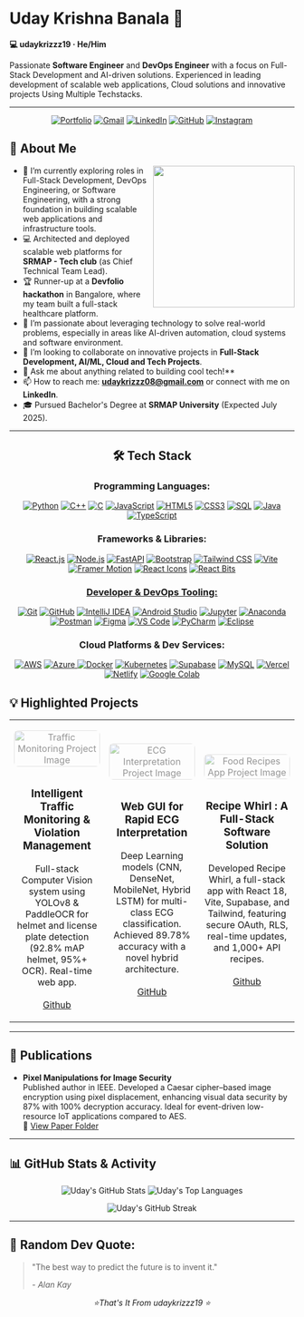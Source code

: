 # Uday Krishna Banala 👋
**💻 udaykrizzz19 · He/Him**

Passionate **Software Engineer** and **DevOps Engineer** with a focus on Full-Stack Development and AI-driven solutions. Experienced in leading development of scalable web applications, Cloud solutions and innovative projects Using Multiple Techstacks.

---


<p align="center">
  <a href="https://portfolioo-six-gamma.vercel.app/" target="_blank" rel="noreferrer"><img src="https://img.shields.io/badge/Portfolio-000000?style=for-the-badge&logo=briefcase&logoColor=white" alt="Portfolio"/></a>
  <a href="mailto:udaykrizzz08@gmail.com"><img src="https://img.shields.io/badge/Gmail-D14836?style=for-the-badge&logo=gmail&logoColor=white" alt="Gmail"/></a>
  <a href="https://www.linkedin.com/in/uday-krishna-banala-55aa9a24a"><img src="https://img.shields.io/badge/LinkedIn-0077B5?style=for-the-badge&logo=linkedin&logoColor=white" alt="LinkedIn"/></a>
  <a href="https://github.com/udaykrizzz19"><img src="https://img.shields.io/badge/GitHub-100000?style=for-the-badge&logo=github&logoColor=white" alt="GitHub"/></a>
  <a href="https://www.instagram.com/uday_krizzz?igsh=MXE5enMycG5hdDRnZA=="><img src="https://img.shields.io/badge/Instagram-E4405F?style=for-the-badge&logo=instagram&logoColor=white" alt="Instagram"/></a>
</p>


## 🚀 About Me

<picture>
  <source media="(prefers-color-scheme: dark)" srcset="https://raw.githubusercontent.com/udaykrizzz19/udaykrizzz19/main/developer_dark.svg">
  <source media="(prefers-color-scheme: light)" srcset="https://raw.githubusercontent.com/udaykrizzz19/udaykrizzz19/main/developer_light.svg">
  <img align="right" height="250" src="https://raw.githubusercontent.com/udaykrizzz19/udaykrizzz19/main/developer_light.svg">
</picture>

*    🔭 I’m currently exploring roles in Full-Stack Development, DevOps Engineering, or Software Engineering, with a strong foundation in building scalable web applications and infrastructure tools.
*   💻 Architected and deployed scalable web platforms for **SRMAP - Tech club** (as Chief Technical Team Lead).
*   🏆 Runner-up at a **Devfolio hackathon** in Bangalore, where my team built a full-stack healthcare platform.
*   🌱 I’m passionate about leveraging technology to solve real-world problems, especially in areas like AI-driven automation, cloud systems and software environment.
*   👯 I’m looking to collaborate on innovative projects in **Full-Stack Development, AI/ML, Cloud and Tech Projects**.
*   💬 Ask me about anything related to building cool tech!**
*   📫 How to reach me: **udaykrizzz08@gmail.com** or connect with me on **LinkedIn**.
*   🎓 Pursued Bachelor's Degree at **SRMAP University** (Expected July 2025).

---

<h2 align="center">🛠️ Tech Stack</h2>

<h3 align="center">Programming Languages:</h3>
<p align="center">
  <a href="https://www.python.org" target="_blank" rel="noreferrer"><img src="https://img.shields.io/badge/Python-3776AB?style=for-the-badge&logo=python&logoColor=white" alt="Python"></a>
  <a href="https://isocpp.org/" target="_blank" rel="noreferrer"><img src="https://img.shields.io/badge/C%2B%2B-00599C?style=for-the-badge&logo=cplusplus&logoColor=white" alt="C++"></a>
  <a href="https://en.wikipedia.org/wiki/C_(programming_language)" target="_blank" rel="noreferrer"><img src="https://img.shields.io/badge/C-00599C?style=for-the-badge&logo=c&logoColor=white" alt="C"></a>
  <a href="https://www.javascript.com/" target="_blank" rel="noreferrer"><img src="https://img.shields.io/badge/JavaScript-F7DF1E?style=for-the-badge&logo=javascript&logoColor=black" alt="JavaScript"></a>
  <a href="https://developer.mozilla.org/en-US/docs/Web/HTML" target="_blank" rel="noreferrer"><img src="https://img.shields.io/badge/HTML5-E34F26?style=for-the-badge&logo=html5&logoColor=white" alt="HTML5"></a>
  <a href="https://developer.mozilla.org/en-US/docs/Web/CSS" target="_blank" rel="noreferrer"><img src="https://img.shields.io/badge/CSS3-1572B6?style=for-the-badge&logo=css3&logoColor=white" alt="CSS3"></a>
  <a href="https://www.microsoft.com/en-us/sql-server" target="_blank" rel="noreferrer"><img src="https://img.shields.io/badge/SQL-025E8C?style=for-the-badge&logo=microsoftsqlserver&logoColor=white" alt="SQL"></a>
  <a href="https://www.java.com/en/" target="_blank" rel="noreferrer"><img src="https://img.shields.io/badge/Java-ED8B00?style=for-the-badge&logo=java&logoColor=white" alt="Java"></a>
  <a href="https://www.typescriptlang.org/" target="_blank" rel="noreferrer"><img src="https://img.shields.io/badge/TypeScript-007ACC?style=for-the-badge&logo=typescript&logoColor=white" alt="TypeScript">
  </a>
</p>

<h3 align="center">Frameworks & Libraries:</h3>
<p align="center">
  <a href="https://reactjs.org/" target="_blank" rel="noreferrer"><img src="https://img.shields.io/badge/React-20232A?style=for-the-badge&logo=react&logoColor=61DAFB" alt="React.js"></a>
  <a href="https://nodejs.org" target="_blank" rel="noreferrer"><img src="https://img.shields.io/badge/Node.js-339933?style=for-the-badge&logo=nodedotjs&logoColor=white" alt="Node.js"></a>
  <a href="https://fastapi.tiangolo.com/" target="_blank" rel="noreferrer"><img src="https://img.shields.io/badge/FastAPI-009688?style=for-the-badge&logo=fastapi&logoColor=white" alt="FastAPI"></a>
  <a href="https://getbootstrap.com" target="_blank" rel="noreferrer"><img src="https://img.shields.io/badge/Bootstrap-563D7C?style=for-the-badge&logo=bootstrap&logoColor=white" alt="Bootstrap"></a>
  <a href="https://tailwindcss.com/" target="_blank" rel="noreferrer"><img src="https://img.shields.io/badge/Tailwind_CSS-38B2AC?style=for-the-badge&logo=tailwind-css&logoColor=white" alt="Tailwind CSS"></a>
  <a href="https://vitejs.dev/" target="_blank" rel="noreferrer"><img src="https://img.shields.io/badge/Vite-646CFF?style=for-the-badge&logo=vite&logoColor=white" alt="Vite"></a>
  <a href="https://www.framer.com/motion/" target="_blank" rel="noreferrer"><img src="https://img.shields.io/badge/Framer_Motion-005DE2?style=for-the-badge&logo=framer&logoColor=white" alt="Framer Motion"></a>
  <a href="https://react-icons.github.io/react-icons/" target="_blank" rel="noreferrer"><img src="https://img.shields.io/badge/React_Icons-444444?style=for-the-badge&logo=react-icons&logoColor=white" alt="React Icons"></a>
  <a href="https://www.npmjs.com/package/react-bits" target="_blank" rel="noreferrer"><img src="https://img.shields.io/badge/React_Bits-767676?style=for-the-badge&logo=react&logoColor=white" alt="React Bits">
</p>

<h3 align="center">Developer & DevOps Tooling:</h3>
<p align="center">
  <a href="https://git-scm.com/" target="_blank" rel="noreferrer"><img src="https://img.shields.io/badge/Git-F05032?style=for-the-badge&logo=git&logoColor=white" alt="Git"></a>
  <a href="https://github.com/" target="_blank" rel="noreferrer"><img src="https://img.shields.io/badge/GitHub-100000?style=for-the-badge&logo=github&logoColor=white" alt="GitHub"></a>
  <a href="https://www.jetbrains.com/idea/" target="_blank" rel="noreferrer"><img src="https://img.shields.io/badge/IntelliJ_IDEA-000000.svg?style=for-the-badge&logo=intellij-idea&logoColor=white" alt="IntelliJ IDEA"></a>
  <a href="https://developer.android.com/studio" target="_blank" rel="noreferrer"><img src="https://img.shields.io/badge/Android_Studio-3DDC84?style=for-the-badge&logo=android-studio&logoColor=white" alt="Android Studio"></a>
  <a href="https://jupyter.org/" target="_blank" rel="noreferrer"><img src="https://img.shields.io/badge/Jupyter-F37626?style=for-the-badge&logo=jupyter&logoColor=white" alt="Jupyter"></a>
  <a href="https://www.anaconda.com/" target="_blank" rel="noreferrer"><img src="https://img.shields.io/badge/Anaconda-44A833?style=for-the-badge&logo=anaconda&logoColor=white" alt="Anaconda"></a>
  <a href="https://www.postman.com/" target="_blank" rel="noreferrer"><img src="https://img.shields.io/badge/Postman-FF6C37?style=for-the-badge&logo=postman&logoColor=white" alt="Postman"></a>
  <a href="https://www.figma.com/" target="_blank" rel="noreferrer"><img src="https://img.shields.io/badge/Figma-F24E1E?style=for-the-badge&logo=figma&logoColor=white" alt="Figma"></a>
  <a href="https://code.visualstudio.com/" target="_blank" rel="noreferrer"><img src="https://img.shields.io/badge/VS_Code-007ACC?style=for-the-badge&logo=visual-studio-code&logoColor=white" alt="VS Code"></a>
  <a href="https://www.jetbrains.com/pycharm/" target="_blank" rel="noreferrer"><img src="https://img.shields.io/badge/PyCharm-000000?style=for-the-badge&logo=pycharm&logoColor=white" alt="PyCharm"></a>
  <a href="https://www.eclipse.org/" target="_blank" rel="noreferrer"><img src="https://img.shields.io/badge/Eclipse-FE7A16?style=for-the-badge&logo=eclipse&logoColor=white" alt="Eclipse"></a>
</p>

<h3 align="center">Cloud Platforms & Dev Services:</h3>
<p align="center">
  <a href="https://aws.amazon.com" target="_blank" rel="noreferrer"><img src="https://img.shields.io/badge/AWS-232F3E?style=for-the-badge&logo=amazon-aws&logoColor=white" alt="AWS"></a>
  <a href="https://azure.microsoft.com" target="_blank" rel="noreferrer"><img src="https://img.shields.io/badge/Azure-0078D4?style=for-the-badge&logo=microsoft-azure&logoColor=white" alt="Azure">
  </a><a href="https://www.docker.com/" target="_blank" rel="noreferrer"><img src="https://img.shields.io/badge/Docker-2496ED?style=for-the-badge&logo=docker&logoColor=white" alt="Docker"></a>
  <a href="https://kubernetes.io" target="_blank" rel="noreferrer"><img src="https://img.shields.io/badge/Kubernetes-326CE5?style=for-the-badge&logo=kubernetes&logoColor=white" alt="Kubernetes"></a>
  <a href="https://supabase.com/" target="_blank" rel="noreferrer"><img src="https://img.shields.io/badge/Supabase-3ECF8E?style=for-the-badge&logo=supabase&logoColor=white" alt="Supabase"></a>
  <a href="https://www.mysql.com/" target="_blank" rel="noreferrer"><img src="https://img.shields.io/badge/MySQL-005C84?style=for-the-badge&logo=mysql&logoColor=white" alt="MySQL"></a>
  <a href="https://vercel.com/" target="_blank" rel="noreferrer"><img src="https://img.shields.io/badge/Vercel-000000?style=for-the-badge&logo=vercel&logoColor=white" alt="Vercel"></a>
  <a href="https://www.netlify.com/" target="_blank" rel="noreferrer"><img src="https://img.shields.io/badge/Netlify-00C7B7?style=for-the-badge&logo=netlify&logoColor=white" alt="Netlify"></a>
  <a href="https://colab.research.google.com/" target="_blank" rel="noreferrer"><img src="https://img.shields.io/badge/Google_Colab-F9AB00?style=for-the-badge&logo=googlecolab&logoColor=black" alt="Google Colab"></a>
</p>


## 💡 Highlighted Projects

<!-- Replace with your actual project links and potentially images/gifs -->
<table>
  <tr>
    <td width="33%">
      <p align="center">
        <img src="https://images.unsplash.com/photo-1530685932526-48ec92998eaa?q=80&w=1740&auto=format&fit=crop&ixlib=rb-4.1.0&ixid=M3wxMjA3fDB8MHxwaG90by1wYWdlfHx8fGVufDB8fHx8fA%3D%3D" alt="Traffic Monitoring Project Image" style="width:100%; max-height:100px; object-fit:cover; border-radius:8px; opacity:0.45; margin-bottom:10px;" />
      </p>
      <h3 align="center">Intelligent Traffic Monitoring & Violation Management</h3>
      <p align="center">
        Full-stack Computer Vision system using YOLOv8 & PaddleOCR for helmet and license plate detection (92.8% mAP helmet, 95%+ OCR). Real-time web app.
        <br/><br/>
        <a href="https://github.com/udaykrizzz19/Full-Stack-Intelligent-Traffic-Monitoring-Violation-Management-and-fine-collection" target="_blank">Github</a>
      </p>
    </td>
    <td width="33%">
      <p align="center">
        <img src="https://images.unsplash.com/photo-1530026186672-2cd00ffc50fe?q=80&w=1740&auto=format&fit=crop&ixlib=rb-4.1.0&ixid=M3wxMjA3fDB8MHxwaG90by1wYWdlfHx8fGVufDB8fHx8fA%3D%3D" alt="ECG Interpretation Project Image" style="width:100%; max-height:100px; object-fit:cover; border-radius:8px; opacity:0.45; margin-bottom:10px;" />
      </p>
      <h3 align="center">Web GUI for Rapid ECG Interpretation</h3>
      <p align="center">
        Deep Learning models (CNN, DenseNet, MobileNet, Hybrid LSTM) for multi-class ECG classification. Achieved 89.78% accuracy with a novel hybrid architecture.
        <br/><br/>
        <a href="https://github.com/udaykrizzz19/Cardiac-Conduction-SimulatioA-ECG-Classification-Model" target="_blank">GitHub</a>
      </p>
    </td>
    <td width="33%">
      <p align="center">
        <img src="https://images.unsplash.com/photo-1504754524776-8f4f37790ca0?q=80&w=1740&auto=format&fit=crop&ixlib=rb-4.1.0&ixid=M3wxMjA3fDB8MHxwaG90by1wYWdlfHx8fGVufDB8fHx8fA%3D%3D" alt="Food Recipes App Project Image" style="width:100%; max-height:100px; object-fit:cover; border-radius:8px; opacity:0.45; margin-bottom:10px;" />
      </p>
      <h3 align="center">Recipe Whirl : A Full-Stack Software Solution </h3>
      <p align="center">
        Developed Recipe Whirl, a full-stack app with React 18, Vite, Supabase, and Tailwind, featuring secure OAuth, RLS, real-time updates, and 1,000+ API recipes.
        <br/><br/>
        <a href="https://github.com/udaykrizzz19/Recipe-Whirls" target="_blank">Github</a>
      </p>
    </td>
  </tr>
</table>

---

## 📄 Publications

* **Pixel Manipulations for Image Security**  
  Published author in IEEE. Developed a Caesar cipher–based image encryption using pixel displacement, enhancing visual data security by 87% with 100% decryption accuracy. Ideal for event-driven low-resource IoT applications compared to AES.  
  🔗 [View Paper Folder](https://drive.google.com/drive/folders/1Ppvxj6zFRT88zPkbNFq0heyS8OGZZLgT?usp=sharing)

---

## 📊 GitHub Stats & Activity

<!-- You can uncomment these or add your own from tools like https://github.com/anuraghazra/github-readme-stats -->
<p align="center">
  <img src="https://github-readme-stats.vercel.app/api?username=udaykrizzz19&show_icons=true&theme=tokyonight&count_private=true&hide_border=true" alt="Uday's GitHub Stats"/>
  <img src="https://github-readme-stats.vercel.app/api/top-langs/?username=udaykrizzz19&layout=compact&theme=tokyonight&hide_border=true" alt="Uday's Top Languages"/>
</p>
<p align="center">
  <img src="https://github-readme-streak-stats.herokuapp.com/?user=udaykrizzz19&theme=tokyonight&hide_border=true" alt="Uday's GitHub Streak"/>
</p>
<!-- For activity graph, consider: https://github.com/ashutosh00710/github-readme-activity-graph -->
<!-- <p align="center">
  <img src="https://github-readme-activity-graph.vercel.app/graph?username=udaykrizzz19&bg_color=0D1117&color=79ff97&line=79ff97&point=FFFFFF&area=true&hide_border=true" alt="Uday's Contribution Graph"/>
</p> -->

---

## 📜 Random Dev Quote:

> "The best way to predict the future is to invent it."
>
> *- Alan Kay*

<p align="center">
  <em>⭐️That's It From udaykrizzz19 ⭐️</em>
</p>
